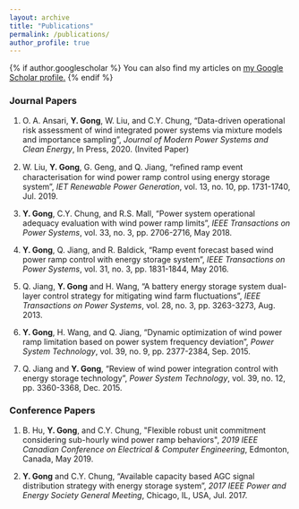 ```yaml
---
layout: archive
title: "Publications"
permalink: /publications/
author_profile: true
---
```


{% if author.googlescholar %}
  You can also find my articles on <u><a href="{{author.googlescholar}}">my Google Scholar profile</a>.</u>
{% endif %}

### Journal Papers

1. O. A. Ansari, **Y. Gong**, W. Liu, and C.Y. Chung, “Data-driven operational risk assessment of wind integrated power systems via mixture models and importance sampling”, *Journal of Modern Power Systems and Clean Energy*, In Press, 2020.  (Invited Paper)

1. W. Liu, **Y. Gong**, G. Geng, and Q. Jiang, “reﬁned ramp event characterisation for wind power ramp control using energy storage system”, *IET Renewable Power Generation*, vol. 13, no. 10, pp. 1731-1740, Jul. 2019.

1. **Y. Gong**, C.Y. Chung, and R.S. Mall, “Power system operational adequacy evaluation with wind power ramp limits”, *IEEE Transactions on Power Systems*, vol. 33, no. 3, pp. 2706-2716, May 2018.

1. **Y. Gong**, Q. Jiang, and R. Baldick, “Ramp event forecast based wind power ramp control with energy storage system”, *IEEE Transactions on Power Systems*, vol. 31, no. 3, pp. 1831-1844, May 2016.

1. Q. Jiang, **Y. Gong** and H. Wang, “A battery energy storage system dual-layer control strategy for mitigating wind farm fluctuations”, *IEEE Transactions on Power Systems*, vol. 28, no. 3, pp. 3263-3273, Aug. 2013.

1. **Y. Gong**, H. Wang, and Q. Jiang, “Dynamic optimization of wind power ramp limitation based on power system frequency deviation”, *Power System Technology*, vol. 39, no. 9, pp. 2377-2384, Sep. 2015.

1. Q. Jiang and **Y. Gong**, “Review of wind power integration control with energy storage technology”, *Power System Technology*, vol. 39, no. 12, pp. 3360-3368, Dec. 2015.



### Conference Papers

1. B. Hu, **Y. Gong**, and C.Y. Chung, "Flexible robust unit commitment considering sub-hourly wind power ramp behaviors", *2019 IEEE Canadian Conference on Electrical & Computer Engineering*, Edmonton, Canada, May 2019.

1. **Y. Gong** and C.Y. Chung, “Available capacity based AGC signal distribution strategy with energy storage system”, *2017 IEEE Power and Energy Society General Meeting*, Chicago, IL, USA, Jul. 2017.
